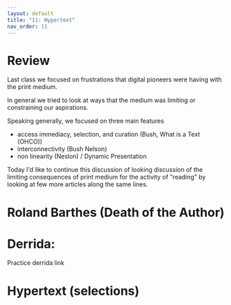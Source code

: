 ```yaml
---
layout: default
title: "11: Hypertext"
nav_order: 11
---
```


# Review 

Last class we focused on frustrations that digital pioneers were having with the print medium. 

In general we tried to look at ways that the medium was limiting or constraining our aspirations. 

Speaking generally, we focused on three main features

* access immediacy, selection, and curation (Bush, What is a Text (OHCO))
* interconnectivity (Bush Nelson)
* non linearity (Neslon) / Dynamic Presentation

Today I'd like to continue this discussion of looking discussion of the limiting consequences of print medium for the activity of "reading" by looking at few more articles along the same lines. 

# Roland Barthes (Death of the Author)

# Derrida:

 Practice derrida link

 
# Hypertext (selections)

